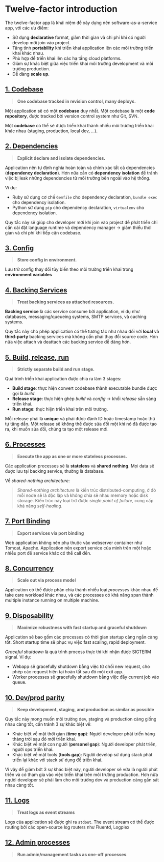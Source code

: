 
# Twelve-factor introduction

The twelve-factor app là khái niệm để  xây dựng nên software-as-a-service app, với các ưu điểm:
* Sử  dụng **declarative** format, giảm thời gian và chi phí khi có người develop mới join vào project.
* Tăng tính **portability** khi triển khai application lên các môi trường triển khai khác nhau.
* Phù hợp để triển khai lên các hạ tầng cloud platforms.
* Giảm sự khác biệt giữa việc triển khai môi trường development và môi trường production.
* Dễ dàng **scale up**.

## [1. Codebase](https://12factor.net/codebase)
>**One codebase tracked in revision control, many deploys.**

Một application sẽ có một **codebase** duy nhất. Một codebase là một **code repository**, được tracked bởi version control system như Git, SVN.

Một **codebase** có thể sẽ được triển khai thành nhiều môi trường triển khai khác nhau (staging, production, local dev, ...).

## [2. Dependencies](https://12factor.net/dependencies)
>**Explicit declare and isolate dependencies.**

Application nên tự định nghĩa hoàn toàn và chính xác tất cả dependencies (**dependency declaration**). Hơn nữa cần có **dependency isolation** để tránh việc bị leak những dependencies từ môi trường bên ngoài vào hệ thống.

Ví dụ:
* Ruby sử dụng cơ chế  `Gemfile` cho dependency declaration, `bundle exec` cho dependency isolation.
* Python sử dụng `pip` cho dependency declaration, `virtualenv` cho dependency isolation.

Quy tắc này sẽ giúp cho developer mới khi join vào project để phát triển chỉ cần cài đặt language runtime và dependency manager &rarr; giảm thiểu thời gian và chi phí khi tiếp cận codebase.

## [3. Config](https://12factor.net/config)
>**Store config in environment.**

Lưu trữ config thay đổi tùy biến theo môi trường triển khai trong **environment variables**

## [4. Backing Services](https://12factor.net/backing-services)
>**Treat backing services as attached resources.**

**Backing service** là các service consume bởi application, ví dụ như databases, messaging/queueing systems, SMTP services, và caching systems.

Quy tắc này cho phép application có thể tương tác như nhau đối với **local** và **third-party** backing services mà không cần phải thay đổi source code. Hơn nữa việc attach và deattach các backing service dễ dàng hơn.

## [5. Build, release, run](https://12factor.net/build-release-run)
>**Strictly separate build and run stage.**

Quá trình triển khai application được chia ra làm 3 stages:
* **Build stage**: thực hiện convert codebase thành executable bundle được gọi là *build*.
* **Release stage**: thực hiện ghép *build* và *config* &rarr; khối *release* sẵn sàng triển khai.
* **Run stage**: thực hiện triển khai trên môi trường.

Mỗi release phải là **unique** và phải được đánh ID hoặc timestamp hoặc thứ tự tăng dần. Một release sẽ không thể được sửa đổi một khi nó đã được tạo ra, khi muốn sửa đổi, chúng ta tạo một release mới.

## [6. Processes](https://12factor.net/processes)
>**Execute the app as one or more stateless processes.**

Các application processes sẽ là **stateless** và **shared nothing**. Mọi data sẽ được lưu tại backing service, thường là database.

Về *shared-nothing architecture*:
>*Shared-nothing architecture* là kiến trúc distributed-computing, ở đó mỗi node sẽ là độc lập và không chia sẻ nhau memory hoặc disk storage. Kiến trúc này loại trừ được *single point of failure*, cung cấp khả năng *self-healing*.

## [7. Port Binding](https://12factor.net/port-binding)
>**Export services via port binding**

Web application không nên phụ thuộc vào webserver container như Tomcat, Apache. Application nên export service của mình trên một hoặc nhiều port để service khác có thể call đến.

## [8. Concurrency](https://12factor.net/concurrency)
>**Scale out via process model**

Application có thể được phân chia thành nhiều loại *processes* khác nhau để take care workload khác nhau, và các processes có khả năng span thành multiple instance running on multiple machine.

## [9. Disposability](https://12factor.net/disposability)
>**Maximize robustness with fast startup and graceful shutdown**

Application sẽ bao gồm các processes có thời gian startup càng ngắn càng tốt. Short startup time sẽ phục vụ việc fast scaling, rapid deployment.

*Graceful shutdown* là quá trình process thực thi khi nhận được SIGTERM signal. Ví dụ:
* Webapp sẽ gracefully shutdown bằng việc từ chối new request, cho phép các request hiện tại hoàn tất sau đó mói exit app.
* Worker processes sẽ gracefully shutdown bằng việc đẩy current job vào queue.

## [10. Dev/prod parity](https://12factor.net/dev-prod-parity)
>**Keep development, staging, and production as similar as possible**

Quy tắc này mong muốn môi trường dev, staging và production càng giống nhau càng tốt, cần tránh 3 sự khác biệt về:
* Khác biệt về mặt thời gian (**time gap**): Người developer phát triển hàng tháng trời sau đó mới triển khai.
* Khác biệt về mặt con người (**personel gap**): Người developer phát triển, người ops triển khai.
* Khác biệt về mặt tools (**tools gap**): Người develop sử dụng stack phát triển lại khác với stack sử dụng để triển khai.
 
Vì vậy để giảm bớt 3 sự khác biệt này, người developer sẽ vừa là người phát triển và có tham gia vào việc triển khai trên môi trường production. Hơn nữa người developer sẽ phải làm cho môi trường dev và production càng gần sát nhau càng tốt.

## [11. Logs](https://12factor.net/logs)
>**Treat logs as event streams**

Logs của application sẽ được ghi ra `stdout`. The event stream có thể được routing bởi các open-source log routers như Fluentd, Logplex

## [12. Admin processes](https://12factor.net/admin-processes) 
>**Run admin/management tasks as one-off processes** 

